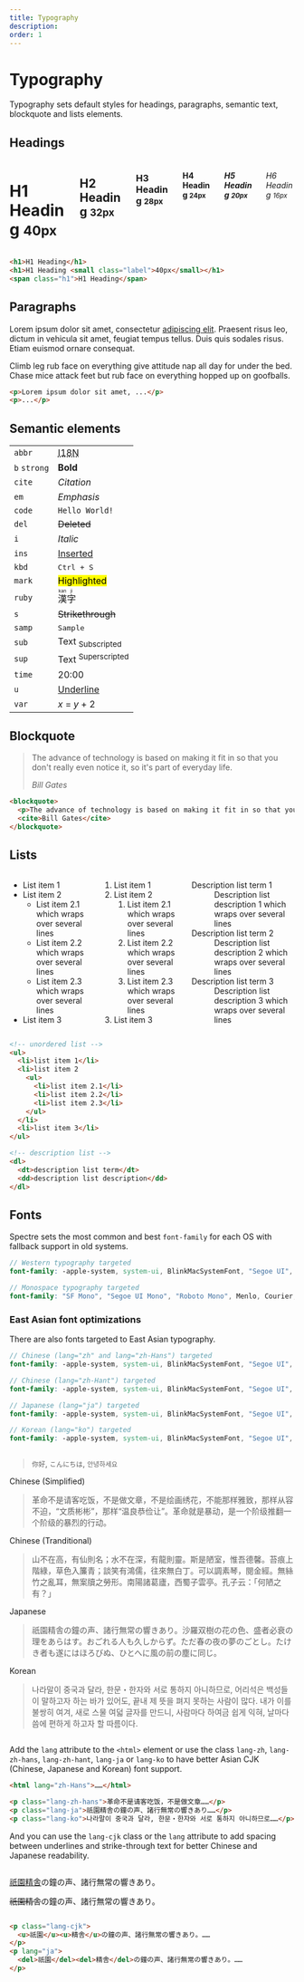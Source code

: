```yaml
---
title: Typography
description: 
order: 1
---
```


# Typography

Typography sets default styles for headings, paragraphs, semantic text, blockquote and lists elements.

## Headings

<div class="vp-raw docs-demo columns">
  <div class="column col-12">
    <h1>H1 Heading <small class="label">40px</small></h1>
  </div>
  <div class="column col-12">
    <h2>H2 Heading <small class="label">32px</small></h2>
  </div>
  <div class="column col-12">
    <h3>H3 Heading <small class="label">28px</small></h3>
  </div>
  <div class="column col-12">
    <h4>H4 Heading <small class="label">24px</small></h4>
  </div>
  <div class="column col-12">
    <h5>H5 Heading <small class="label">20px</small></h5>
  </div>
  <div class="column col-12">
    <h6>H6 Heading <small class="label">16px</small></h6>
  </div>
</div>

```html
<h1>H1 Heading</h1>
<h1>H1 Heading <small class="label">40px</small></h1>
<span class="h1">H1 Heading</span>
```

## Paragraphs

Lorem ipsum dolor sit amet, consectetur [adipiscing elit](#typography). Praesent risus leo, dictum in vehicula sit amet, feugiat tempus tellus. Duis quis sodales risus. Etiam euismod ornare consequat.

Climb leg rub face on everything give attitude nap all day for under the bed. Chase mice attack feet but rub face on everything hopped up on goofballs.

```html
<p>Lorem ipsum dolor sit amet, ...</p>
<p>...</p>
```

## Semantic elements

<table class="table">
  <tbody>
      <tr>
        <td><code class="ml-2">abbr</code></td>
        <td><abbr title="Internationalization">I18N</abbr></td>
      </tr>
      <tr>
        <td>
          <code class="ml-2">b</code>
          <code class="ml-2">strong</code>
        </td>
        <td><strong>Bold</strong></td>
      </tr>
      <tr>
        <td><code class="ml-2">cite</code></td>
        <td><cite>Citation</cite></td>
      </tr>
      <tr>
        <td><code class="ml-2">em</code></td>
        <td><em>Emphasis</em></td>
      </tr>
      <tr>
        <td><code class="ml-2">code</code></td>
        <td><code>Hello World!</code></td>
      </tr>
      <tr>
        <td><code class="ml-2">del</code></td>
        <td><del>Deleted</del></td>
      </tr>
      <tr>
        <td><code class="ml-2">i</code></td>
        <td><i>Italic</i></td>
      </tr>
      <tr>
        <td><code class="ml-2">ins</code></td>
        <td><ins>Inserted</ins></td>
      </tr>
      <tr>
        <td><code class="ml-2">kbd</code></td>
        <td><kbd>Ctrl + S</kbd></td>
      </tr>
      <tr>
        <td><code class="ml-2">mark</code></td>
        <td><mark>Highlighted</mark></td>
      </tr>
      <tr>
        <td><code class="ml-2">ruby</code></td>
        <td><ruby>漢 <rt>kan</rt>字 <rt>ji</rt> </ruby></td>
      </tr>
      <tr>
        <td><code class="ml-2">s</code></td>
        <td><s>Strikethrough</s></td>
      </tr>
      <tr>
        <td><code class="ml-2">samp</code></td>
        <td><samp>Sample</samp></td>
      </tr>
      <tr>
        <td><code class="ml-2">sub</code></td>
        <td>Text <sub>Subscripted</sub></td>
      </tr>
      <tr>
        <td><code class="ml-2">sup</code></td>
        <td>Text <sup>Superscripted</sup></td>
      </tr>
      <tr>
        <td><code class="ml-2">time</code></td>
        <td><time>20:00</time></td>
      </tr>
      <tr>
        <td><code class="ml-2">u</code></td>
        <td><u>Underline</u></td>
      </tr>
      <tr>
        <td><code class="ml-2">var</code></td>
        <td><span><var>x</var> = <var>y</var> + 2</span></td>
      </tr>
  </tbody>
</table>


## Blockquote

> The advance of technology is based on making it fit in so that you don't really even notice it, so it's part of everyday life.
> 
> <cite>Bill Gates</cite> 

```html
<blockquote>
  <p>The advance of technology is based on making it fit in so that you don't really even notice it, so it's part of everyday life. </p>
  <cite>Bill Gates</cite>
</blockquote>
```

## Lists

<div class="vp-raw docs-demo columns">
  <div class="column col-4 col-xs-12">
    <ul class="list">
      <li>List item 1</li>
      <li>List item 2
        <ul>
          <li>List item 2.1 which wraps over several lines</li>
          <li>List item 2.2 which wraps over several lines</li>
          <li>List item 2.3 which wraps over several lines</li>
        </ul>
      </li>
      <li>List item 3</li>
    </ul>
  </div>
  <div class="column col-4 col-xs-12">
    <ol class="list">
      <li>List item 1</li>
      <li>List item 2
        <ol>
          <li>List item 2.1 which wraps over several lines</li>
          <li>List item 2.2 which wraps over several lines</li>
          <li>List item 2.3 which wraps over several lines</li>
        </ol>
      </li>
      <li>List item 3</li>
    </ol>
  </div>
  <div class="column col-4 col-xs-12">
    <dl class="list">
      <dt>Description list term 1</dt>
      <dd>Description list description 1 which wraps over several lines</dd>
      <dt>Description list term 2</dt>
      <dd>Description list description 2 which wraps over several lines</dd>
      <dt>Description list term 3</dt>
      <dd>Description list description 3 which wraps over several lines</dd>
    </dl>
  </div>
</div>

```html
<!-- unordered list -->
<ul>
  <li>list item 1</li>
  <li>list item 2
    <ul>
      <li>list item 2.1</li>
      <li>list item 2.2</li>
      <li>list item 2.3</li>
    </ul>
  </li>
  <li>list item 3</li>
</ul>

<!-- description list -->
<dl>
  <dt>description list term</dt>
  <dd>description list description</dd>
</dl>
```

## Fonts

Spectre sets the most common and best `font-family` for each OS with fallback support in old systems.

```scss
// Western typography targeted
font-family: -apple-system, system-ui, BlinkMacSystemFont, "Segoe UI", Roboto, "Helvetica Neue", sans-serif;

// Monospace typography targeted
font-family: "SF Mono", "Segoe UI Mono", "Roboto Mono", Menlo, Courier, monospace;
```

### East Asian font optimizations


There are also fonts targeted to East Asian typography.

```scss
// Chinese (lang="zh" and lang="zh-Hans") targeted
font-family: -apple-system, system-ui, BlinkMacSystemFont, "Segoe UI", Roboto, "PingFang SC", "Hiragino Sans GB", "Microsoft YaHei", "Helvetica Neue", sans-serif;

// Chinese (lang="zh-Hant") targeted
font-family: -apple-system, system-ui, BlinkMacSystemFont, "Segoe UI", Roboto, "PingFang TC", "Hiragino Sans CNS", "Microsoft JhengHei", "Helvetica Neue", sans-serif;

// Japanese (lang="ja") targeted
font-family: -apple-system, system-ui, BlinkMacSystemFont, "Segoe UI", Roboto, "Hiragino Sans", "Hiragino Kaku Gothic Pro", "Yu Gothic", YuGothic, Meiryo, "Helvetica Neue", sans-serif;

// Korean (lang="ko") targeted
font-family: -apple-system, system-ui, BlinkMacSystemFont, "Segoe UI", Roboto, "Malgun Gothic", "Helvetica Neue", sans-serif;

```


<div class="vp-raw docs-demo columns">
  <div class="column">
    <blockquote class="h5"><small class="lang-zh-hans">你好</small>, <small class="lang-ja">こんにちは</small>, <small class="lang-ko">안녕하세요</small></blockquote>
    <p class="h6">Chinese (Simplified)</p>
    <blockquote class="lang-zh-hans">革命不是请客吃饭，不是做文章，不是绘画绣花，不能那样雅致，那样从容不迫，“文质彬彬”，那样“温良恭俭让”。革命就是暴动，是一个阶级推翻一个阶级的暴烈的行动。</blockquote>
    <p class="h6">Chinese (Tranditional)</p>
    <blockquote class="lang-zh-hant">山不在高，有仙則名；水不在深，有龍則靈。斯是陋室，惟吾德馨。苔痕上階綠，草色入簾青；談笑有鴻儒，往來無白丁。可以調素琴，閱金經。無絲竹之亂耳，無案牘之勞形。南陽諸葛廬，西蜀子雲亭。孔子云：「何陋之有？」</blockquote>
    <p class="h6">Japanese</p>
    <blockquote class="lang-ja">祇園精舎の鐘の声、諸行無常の響きあり。沙羅双樹の花の色、盛者必衰の理をあらはす。おごれる人も久しからず。ただ春の夜の夢のごとし。たけき者も遂にはほろびぬ、ひとへ‌​に風の前の塵に同じ。</blockquote>
    <p class="h6">Korean</p>
    <blockquote class="lang-ko">나라말이 중국과 달라, 한문・한자와 서로 통하지 아니하므로, 어리석은 백성들이 말하고자 하는 바가 있어도, 끝내 제 뜻을 펴지 못하는 사람이 많다. 내가 이를 불쌍히 여겨, 새로 스물 여덟 글자를 만드니, 사람마다 하여금 쉽게 익혀, 날마다 씀에 편하게 하고자 할 따름이다.</blockquote>
  </div>
</div>

Add the `lang` attribute to the `<html>` element or use the class `lang-zh`, `lang-zh-hans`, `lang-zh-hant`, `lang-ja` or `lang-ko` to have better Asian CJK (Chinese, Japanese and Korean) font support.

```html
<html lang="zh-Hans">……</html>

<p class="lang-zh-hans">革命不是请客吃饭，不是做文章……</p>
<p class="lang-ja">祇園精舎の鐘の声、諸行無常の響きあり……</p>
<p class="lang-ko">나라말이 중국과 달라, 한문・한자와 서로 통하지 아니하므로……</p>
```

And you can use the `lang-cjk` class or the `lang` attribute to add spacing between underlines and strike-through text for better Chinese and Japanese readability.

<div class="vp-raw docs-demo columns">
  <div class="column">
    <p lang="ja">
      <u>祇園</u><u>精舎</u>の鐘の声、諸行無常の響きあり。
    </p>
    <p lang="ja">
      <del>祇園</del><del>精舎</del>の鐘の声、諸行無常の響きあり。
    </p>
  </div>
</div>

```html
<p class="lang-cjk">
  <u>祇園</u><u>精舎</u>の鐘の声、諸行無常の響きあり。……
</p>
<p lang="ja">
  <del>祇園</del><del>精舎</del>の鐘の声、諸行無常の響きあり。……
</p>
```

<!-- @see https://github.com/spectre-org/spectre-docs/issues/17 -->
